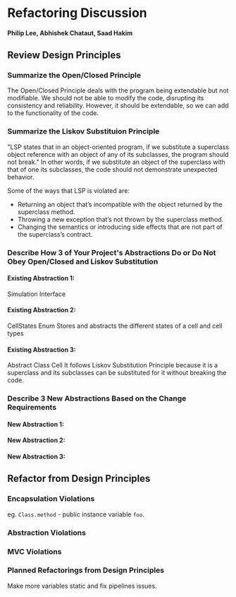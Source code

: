 # Refactoring Discussion

#### Philip Lee, Abhishek Chataut, Saad Hakim

## Review Design Principles

### Summarize the Open/Closed Principle
The Open/Closed Principle deals with the program being extendable
but not modifiable. We should not be able to modify the code, disrupting
its consistency and reliability. However, it should be extendable, so we
can add to the functionality of the code.

### Summarize the Liskov Substituion Principle

"LSP states that in an object-oriented program, if we substitute
a superclass object reference with an object of any of its subclasses,
the program should not break." In other words, if we substitute an object
of the superclass with that of one its subclasses, the code should not 
demonstrate unexpected behavior. 

Some of the ways that LSP is violated are:
* Returning an object that’s incompatible with the object returned by the superclass method.
* Throwing a new exception that’s not thrown by the superclass method.
* Changing the semantics or introducing side effects that are not part of the superclass’s contract.


### Describe How 3 of Your Project's Abstractions Do or Do Not Obey Open/Closed and Liskov Substitution

#### Existing Abstraction 1:
Simulation Interface


#### Existing Abstraction 2:
CellStates Enum
Stores and abstracts the different states of a cell and cell types 

#### Existing Abstraction 3:
Abstract Class Cell
It follows Liskov Substitution Principle because it is a superclass and its subclasses 
can be substituted for it without breaking the code.


### Describe 3 New Abstractions Based on the Change Requirements

#### New Abstraction 1:


#### New Abstraction 2:


#### New Abstraction 3:


## Refactor from Design Principles

### Encapsulation Violations

eg. `Class.method` - public instance variable `foo`.


### Abstraction Violations


### MVC Violations


### Planned Refactorings from Design Principles
Make more variables static and fix pipelines issues.

